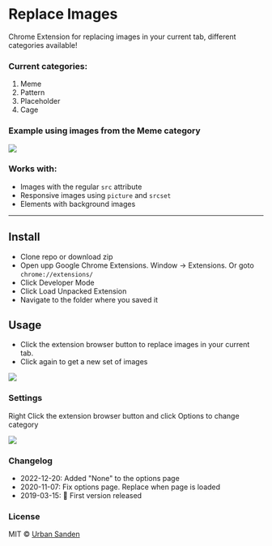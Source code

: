 # Replace Images

Chrome Extension for replacing images in your current tab, different categories available!

### Current categories:

1. Meme
2. Pattern
3. Placeholder
3. Cage

### Example using images from the Meme category

![](https://res.cloudinary.com/urre/image/upload/v1671555399/q1uaqoc1xvcowzbjj5ip.webp)

### Works with:
+ Images with the regular `src` attribute
+ Responsive images using `picture` and `srcset`
+ Elements with background images

---

## Install

+ Clone repo or download zip
+ Open upp Google Chrome Extensions. Window → Extensions. Or goto `chrome://extensions/`
+ Click Developer Mode
+ Click Load Unpacked Extension
+ Navigate to the folder where you saved it

## Usage
+ Click the extension browser button to replace images in your current tab.
+ Click again to get a new set of images

![](https://res.cloudinary.com/urre/image/upload/v1552666248/jyg4zqmnagwksnv6guga.jpg)

### Settings

Right Click the extension browser button and click Options to change category

![](https://res.cloudinary.com/urre/image/upload/v1671555431/ll0mq47f5vkoutzw0bbj.webp)

### Changelog
+ 2022-12-20: Added "None" to the options page
+ 2020-11-07: Fix options page. Replace when page is loaded
+ 2019-03-15: 🎉 First version released

### License

MIT © [Urban Sanden](https://twitter.com/urre)
